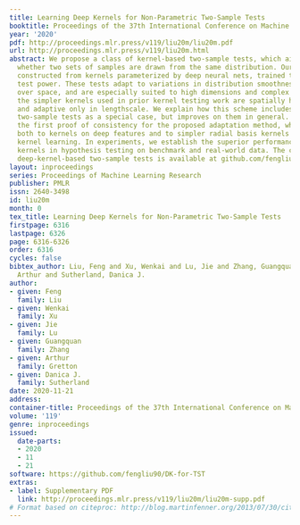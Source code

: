 ```yaml
---
title: Learning Deep Kernels for Non-Parametric Two-Sample Tests
booktitle: Proceedings of the 37th International Conference on Machine Learning
year: '2020'
pdf: http://proceedings.mlr.press/v119/liu20m/liu20m.pdf
url: http://proceedings.mlr.press/v119/liu20m.html
abstract: We propose a class of kernel-based two-sample tests, which aim to determine
  whether two sets of samples are drawn from the same distribution. Our tests are
  constructed from kernels parameterized by deep neural nets, trained to maximize
  test power. These tests adapt to variations in distribution smoothness and shape
  over space, and are especially suited to high dimensions and complex data. By contrast,
  the simpler kernels used in prior kernel testing work are spatially homogeneous,
  and adaptive only in lengthscale. We explain how this scheme includes popular classifier-based
  two-sample tests as a special case, but improves on them in general. We provide
  the first proof of consistency for the proposed adaptation method, which applies
  both to kernels on deep features and to simpler radial basis kernels or multiple
  kernel learning. In experiments, we establish the superior performance of our deep
  kernels in hypothesis testing on benchmark and real-world data. The code of our
  deep-kernel-based two-sample tests is available at github.com/fengliu90/DK-for-TST.
layout: inproceedings
series: Proceedings of Machine Learning Research
publisher: PMLR
issn: 2640-3498
id: liu20m
month: 0
tex_title: Learning Deep Kernels for Non-Parametric Two-Sample Tests
firstpage: 6316
lastpage: 6326
page: 6316-6326
order: 6316
cycles: false
bibtex_author: Liu, Feng and Xu, Wenkai and Lu, Jie and Zhang, Guangquan and Gretton,
  Arthur and Sutherland, Danica J.
author:
- given: Feng
  family: Liu
- given: Wenkai
  family: Xu
- given: Jie
  family: Lu
- given: Guangquan
  family: Zhang
- given: Arthur
  family: Gretton
- given: Danica J.
  family: Sutherland
date: 2020-11-21
address: 
container-title: Proceedings of the 37th International Conference on Machine Learning
volume: '119'
genre: inproceedings
issued:
  date-parts:
  - 2020
  - 11
  - 21
software: https://github.com/fengliu90/DK-for-TST
extras:
- label: Supplementary PDF
  link: http://proceedings.mlr.press/v119/liu20m/liu20m-supp.pdf
# Format based on citeproc: http://blog.martinfenner.org/2013/07/30/citeproc-yaml-for-bibliographies/
---
```

